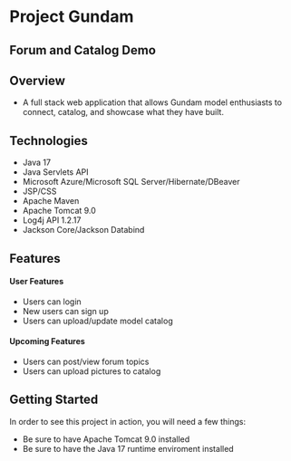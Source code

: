 ﻿# Project Gundam
## Forum and Catalog Demo
## Overview
- A full stack web application that allows Gundam model enthusiasts to connect, catalog, and showcase what they have built. 
## Technologies
- Java 17
- Java Servlets API
- Microsoft Azure/Microsoft SQL Server/Hibernate/DBeaver
- JSP/CSS
- Apache Maven
- Apache Tomcat 9.0
- Log4j API 1.2.17
- Jackson Core/Jackson Databind
## Features
#### User Features
- Users can login
- New users can sign up
- Users can upload/update model catalog
#### Upcoming Features
- Users can post/view forum topics
- Users can upload pictures to catalog
## Getting Started 
In order to see this project in action, you will need a few things:
- Be sure to have Apache Tomcat 9.0 installed
- Be sure to have the Java 17 runtime enviroment installed
